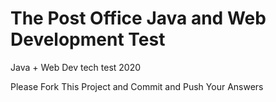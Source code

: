 # The Post Office Java and Web Development Test
Java + Web Dev tech test 2020

Please Fork This Project and Commit and Push Your Answers
